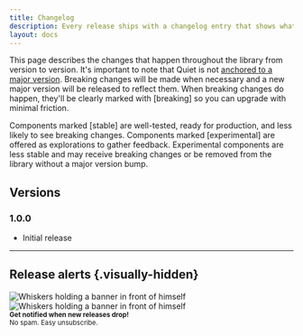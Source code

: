 ```yaml
---
title: Changelog
description: Every release ships with a changelog entry that shows what's new.
layout: docs
---
```


This page describes the changes that happen throughout the library from version to version. It's important to note that Quiet is not [anchored to a major version](https://www.abeautifulsite.net/posts/anchoring-software-to-major-versions/). Breaking changes will be made when necessary and a new major version will be released to reflect them. When breaking changes do happen, they'll be clearly marked with [breaking] so you can upgrade with minimal friction. 

Components marked [stable] are well-tested, ready for production, and less likely to see breaking changes. Components marked [experimental] are offered as explorations to gather feedback. Experimental components are less stable and may receive breaking changes or be removed from the library without a major version bump.

## Versions

### 1.0.0

- Initial release

---

## Release alerts {.visually-hidden}

<form 
  class="js-cm-form whiskers-email" 
  id="subForm"
  action="https://www.createsend.com/t/subscribeerror?description=" 
  method="post" 
  data-id="A61C50BEC994754B1D79C5819EC1255C1B31244D333BF1BA7C7110C86FE7CF7856BEBB1CE5FB5F305E491256458DDB0D84C7F6E7E798917706F78CD30AA744D5"
>
  <img class="only-light" src="/assets/images/whiskers/whiskers-banner-light.svg" alt="Whiskers holding a banner in front of himself">
  <img class="only-dark" src="/assets/images/whiskers/whiskers-banner-dark.svg" alt="Whiskers holding a banner in front of himself">
  <div class="whiskers-email-controls">
    <!-- cspell:disable -->
    <quiet-text-field
      id="fieldEmail"
      class="js-cm-email-input qa-input-email"
      name="cm-tydiudd-tydiudd" 
      type="email" 
      label="Email"
      maxlength="200"
      placeholder="you@example.com" 
      appearance="unstyled"
      autocomplete="Email"
      required
    ></quiet-text-field>    
    <!-- cspell:enable -->
    <quiet-button icon-label="Sign up" type="submit" variant="primary">
      <quiet-icon name="send"></quiet-icon>
    </quiet-button>
  </div>
  <small>
    <strong>Get notified when new releases drop!</strong><br>
    No spam. Easy unsubscribe.
  </small>
</form>
<script type="text/javascript" src="https://js.createsend1.com/javascript/copypastesubscribeformlogic.js"></script>